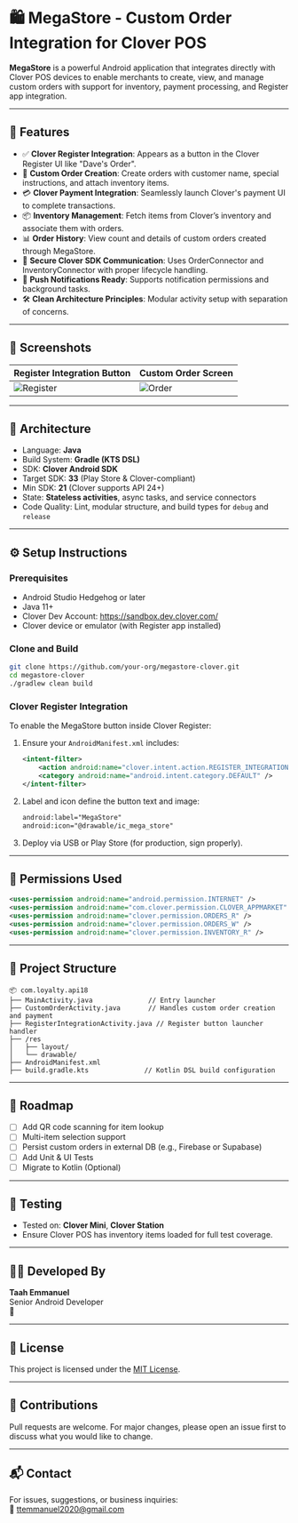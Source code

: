 # 🛍️ MegaStore - Custom Order Integration for Clover POS

**MegaStore** is a powerful Android application that integrates directly with Clover POS devices to enable merchants to create, view, and manage custom orders with support for inventory, payment processing, and Register app integration.

---

## 📱 Features

- ✅ **Clover Register Integration**: Appears as a button in the Clover Register UI like "Dave's Order".
- 🛒 **Custom Order Creation**: Create orders with customer name, special instructions, and attach inventory items.
- 💳 **Clover Payment Integration**: Seamlessly launch Clover's payment UI to complete transactions.
- 📦 **Inventory Management**: Fetch items from Clover’s inventory and associate them with orders.
- 📊 **Order History**: View count and details of custom orders created through MegaStore.
- 🔐 **Secure Clover SDK Communication**: Uses OrderConnector and InventoryConnector with proper lifecycle handling.
- 🔔 **Push Notifications Ready**: Supports notification permissions and background tasks.
- 🛠️ **Clean Architecture Principles**: Modular activity setup with separation of concerns.

---

## 📸 Screenshots

| Register Integration Button | Custom Order Screen |
|----------------------------|---------------------|
| ![Register](./screenshots/register_button.png) | ![Order](./screenshots/custom_order.png) |

---

## 🧠 Architecture

- Language: **Java**
- Build System: **Gradle (KTS DSL)**
- SDK: **Clover Android SDK**
- Target SDK: **33** (Play Store & Clover-compliant)
- Min SDK: **21** (Clover supports API 24+)
- State: **Stateless activities**, async tasks, and service connectors
- Code Quality: Lint, modular structure, and build types for `debug` and `release`

---

## ⚙️ Setup Instructions

### Prerequisites

- Android Studio Hedgehog or later
- Java 11+
- Clover Dev Account: https://sandbox.dev.clover.com/
- Clover device or emulator (with Register app installed)

### Clone and Build

```bash
git clone https://github.com/your-org/megastore-clover.git
cd megastore-clover
./gradlew clean build
```

### Clover Register Integration

To enable the MegaStore button inside Clover Register:

1. Ensure your `AndroidManifest.xml` includes:
    ```xml
    <intent-filter>
        <action android:name="clover.intent.action.REGISTER_INTEGRATION" />
        <category android:name="android.intent.category.DEFAULT" />
    </intent-filter>
    ```

2. Label and icon define the button text and image:
    ```xml
    android:label="MegaStore"
    android:icon="@drawable/ic_mega_store"
    ```

3. Deploy via USB or Play Store (for production, sign properly).

---

## 🔐 Permissions Used

```xml
<uses-permission android:name="android.permission.INTERNET" />
<uses-permission android:name="com.clover.permission.CLOVER_APPMARKET" />
<uses-permission android:name="clover.permission.ORDERS_R" />
<uses-permission android:name="clover.permission.ORDERS_W" />
<uses-permission android:name="clover.permission.INVENTORY_R" />
```

---

## 📁 Project Structure

```
📦 com.loyalty.api18
├── MainActivity.java              // Entry launcher
├── CustomOrderActivity.java       // Handles custom order creation and payment
├── RegisterIntegrationActivity.java // Register button launcher handler
├── /res
│   ├── layout/
│   └── drawable/
├── AndroidManifest.xml
├── build.gradle.kts              // Kotlin DSL build configuration
```

---

## 🚀 Roadmap

- [ ] Add QR code scanning for item lookup
- [ ] Multi-item selection support
- [ ] Persist custom orders in external DB (e.g., Firebase or Supabase)
- [ ] Add Unit & UI Tests
- [ ] Migrate to Kotlin (Optional)

---

## 🧪 Testing

- Tested on: **Clover Mini**, **Clover Station**
- Ensure Clover POS has inventory items loaded for full test coverage.

---

## 🧑‍💻 Developed By

**Taah Emmanuel**  
Senior Android Developer  
🔗 

---

## 📄 License

This project is licensed under the [MIT License](LICENSE).

---

## 🤝 Contributions

Pull requests are welcome. For major changes, please open an issue first to discuss what you would like to change.

---

## 📬 Contact

For issues, suggestions, or business inquiries:  
📧 ttemmanuel2020@gmail.com
